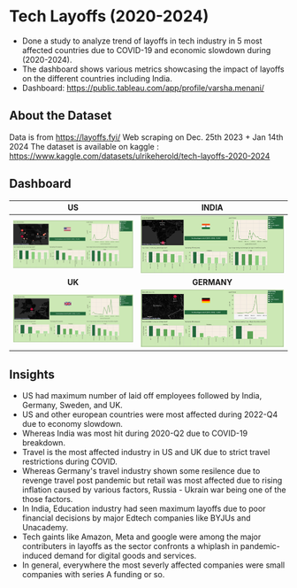 
# Tech Layoffs (2020-2024)

* Done a study to analyze trend of layoffs in tech industry in 5 most affected countries due to COVID-19 and economic slowdown during (2020-2024).
* The dashboard shows various metrics showcasing the impact of layoffs on the different countries including India.
* Dashboard: https://public.tableau.com/app/profile/varsha.menani/

## About the Dataset
Data is from https://layoffs.fyi/
Web scraping on Dec. 25th 2023 + Jan 14th 2024
The dataset is available on kaggle : https://www.kaggle.com/datasets/ulrikeherold/tech-layoffs-2020-2024 

## Dashboard
US             |  INDIA
:-------------------------:|:-------------------------:
![Dashboard](images/us.png)  |  ![Dashboard](images/india.png)
**UK**           |  **GERMANY**
![Dashboard](images/uk.png)  |  ![Dashboard](images/germany.png)

## Insights
* US had maximum number of laid off employees followed by India, Germany, Sweden, and UK.
* US and other european countries were most affected during 2022-Q4 due to economy slowdown.
* Whereas India was most hit during 2020-Q2 due to COVID-19 breakdown.
* Travel is the most affected industry in US and UK due to strict travel restrictions during COVID.
* Whereas Germany's travel industry shown some resilence due to revenge travel post pandemic
  but retail was most affected due to rising inflation caused by various factors, Russia - Ukrain war being one of the those factors.
* In India, Education industry had seen maximum layoffs due to poor financial decisions by major Edtech companies like BYJUs and Unacademy.
* Tech gaints like Amazon, Meta and google were among the major contributers in layoffs
  as the sector confronts a whiplash in pandemic-induced demand for digital goods and services.
* In general, everywhere the most severly affected companies were small companies with series A funding or so.
